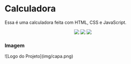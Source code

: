 # Calculadora 
Essa é uma calculadora feita com HTML, CSS e JavaScript.
<p align='center'>
<img src="https://img.shields.io/github/repo-size/Savio-Anjos/calculadora.github.io?color=14b8a6">
<img src="https://img.shields.io/github/languages/count/Savio-Anjos/calculadora.github.io?color=14b8a6">
<img src="https://img.shields.io/github/last-commit/Savio-Anjos/calculadora.github.io?color=14b8a6">
</p>
     
### Imagem   
<p>
![Logo do Projeto](img/capa.png)
</p>
